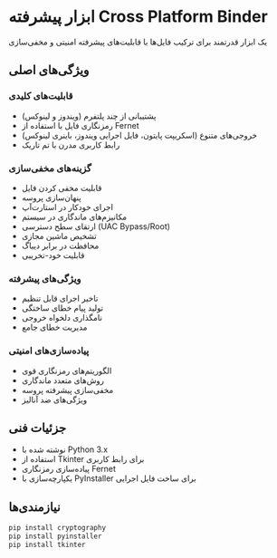 # ابزار پیشرفته Cross Platform Binder

یک ابزار قدرتمند برای ترکیب فایل‌ها با قابلیت‌های پیشرفته امنیتی و مخفی‌سازی

## ویژگی‌های اصلی

### قابلیت‌های کلیدی
- پشتیبانی از چند پلتفرم (ویندوز و لینوکس)
- رمزنگاری فایل با استفاده از Fernet
- خروجی‌های متنوع (اسکریپت پایتون، فایل اجرایی ویندوز، باینری لینوکس)
- رابط کاربری مدرن با تم تاریک

### گزینه‌های مخفی‌سازی
- قابلیت مخفی کردن فایل
- پنهان‌سازی پروسه
- اجرای خودکار در استارت‌آپ
- مکانیزم‌های ماندگاری در سیستم
- ارتقای سطح دسترسی (UAC Bypass/Root)
- تشخیص ماشین مجازی
- محافظت در برابر دیباگ
- قابلیت خود-تخریبی

### ویژگی‌های پیشرفته
- تاخیر اجرای قابل تنظیم
- تولید پیام خطای ساختگی
- نامگذاری دلخواه خروجی
- مدیریت خطای جامع

### پیاده‌سازی‌های امنیتی
- الگوریتم‌های رمزنگاری قوی
- روش‌های متعدد ماندگاری
- مخفی‌سازی پیشرفته پروسه
- ویژگی‌های ضد آنالیز

## جزئیات فنی
- نوشته شده با Python 3.x
- استفاده از Tkinter برای رابط کاربری
- پیاده‌سازی رمزنگاری Fernet
- یکپارچه‌سازی با PyInstaller برای ساخت فایل اجرایی

## نیازمندی‌ها
```python
pip install cryptography
pip install pyinstaller
pip install tkinter
